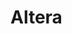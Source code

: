 <!-- Altera.md --- 
;; 
;; Description: 
;; Author: Hongyi Wu(吴鸿毅)
;; Email: wuhongyi@qq.com 
;; Created: 日 11月  4 16:34:43 2018 (+0800)
;; Last-Updated: 日 11月  4 16:34:57 2018 (+0800)
;;           By: Hongyi Wu(吴鸿毅)
;;     Update #: 1
;; URL: http://wuhongyi.cn -->

# Altera







<!-- Altera.md ends here -->
